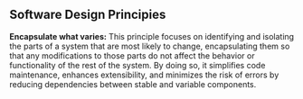 ## Software Design Principies

**Encapsulate what varies:**
This principle focuses on identifying and isolating the parts of a system that are most likely to change, encapsulating them so that any modifications to those parts do not affect the behavior or functionality of the rest of the system. By doing so, it simplifies code maintenance, enhances extensibility, and minimizes the risk of errors by reducing dependencies between stable and variable components.
